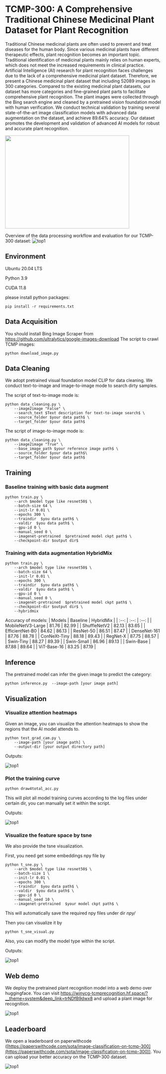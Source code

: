 #  TCMP-300: A Comprehensive Traditional Chinese Medicinal Plant Dataset for Plant Recognition

Traditional Chinese medicinal plants are often used to prevent and treat diseases for the human body. Since various medicinal plants have different therapeutic effects, plant recognition becomes an important topic. Traditional identification of medicinal plants mainly relies on human experts, which does not meet the increased requirements in clinical practice. Artificial Intelligence (AI) research for plant recognition faces challenges due to the lack of a comprehensive medicinal plant dataset. Therefore, we present a Chinese medicinal plant dataset that including 52089 images in 300 categories. Compared to the existing medicinal plant datasets, our dataset has more categories and fine-grained plant parts to facilitate comprehensive plant recognition. The plant images were collected through the Bing search engine and cleaned by a pretrained vision foundation model with human verification. We conduct technical validation by training several state-of-the-art image classification models with advanced data augmentation on the dataset, and achieve 89.64\% accuracy. Our dataset promotes the development and validation of advanced AI models for robust and accurate plant recognition.

<img src="figures/TCMP-300.jpg" width="400" height="300">

Overview of the data processing workflow and evaluation for our TCMP-300 dataset:
![top1](figures/overall.jpg)

## Environment

Ubuntu 20.04 LTS

Python 3.9

CUDA 11.8

please install python packages:
```
pip install -r requirements.txt
```
## Data Acquisition
You should install Bing Image Scraper from https://github.com/ultralytics/google-images-download
The script to crawl TCMP images:
```
python download_image.py
```

## Data Cleaning
We adopt pretrained visual foundation model CLIP for data cleaning. We conduct text-to-image and image-to-image mode to search dirty samples.

The script of text-to-image mode is:
```
python data_cleaning.py \
    --image2image "False" \
    --search_text $Text description for text-to-image search$ \
    --source_folder $your data path$ \
    --target_folder $your data path$
```

The script of image-to-image mode is:
```
python data_cleaning.py \
    --image2image "True" \
    --base_image_path $your reference image path$ \
    --source_folder $your data path$\
    --target_folder $your data path$
```


## Training

### Baseline training with basic data augment 
```
python train.py \
    --arch $model type like resnet50$ \
    --batch-size 64 \
    --init-lr 0.01 \
    --epochs 300 \
    --traindir  $you data path$ \
    --valdir  $you data path$ \
    --gpu-id 0 \
    --manual_seed 0 \
    --imagenet-pretrained  $pretrained model ckpt path$ \
    --checkpoint-dir $output dir$
```

### Training with data augmentation HybridMix
```
python train.py \
    --arch $model type like resnet50$ \
    --batch-size 64 \
    --init-lr 0.01 \
    --epochs 300 \
    --traindir  $you data path$ \
    --valdir  $you data path$ \
    --gpu-id 0 \
    --manual_seed 0 \
    --imagenet-pretrained  $pretrained model ckpt path$ \
    --checkpoint-dir $output dir$ \
    --hybridmix
```
Accuracy of models:
| Models | Baseline | HybridMix |
| :--: | :--: | :--: |
| MobileNetV3-Large  | 81.76 | 82.99 |
|  ShuffleNetV2 | 82.13 | 83.65 |
|  EfficientNet-B0 | 84.62 | 86.13 |
| ResNet-50  | 86.51 | 87.47 |
|  DenseNet-161 | 87.76 | 88.78 |
|  ConNeXt-Tiny | 88.18 | 89.43 |
| RegNet-X  | 87.75 | 88.57 |
|  Swin-Tiny | 88.27 | 89.39 |
|  Swin-Small | 86.96 | 89.13 |
| Swin-Base  | 87.88 | 89.64 |
| ViT-Base-16  | 83.25 | 87.19 |

## Inference
The pretrained model can infer the given image to predict the category:
```
python inference.py  --image-path [your image path]
```

## Visualization

### Visualize attention heatmaps
Given an image, you can visualize the attention heatmaps to show the regions that the AI model attends to.
```
python test_grad_cam.py \
    --image-path [your image path] \
    --output-dir [your output directory path]
```
Outputs:

![top1](figures/attention.jpg)
### Plot the training curve

```
python draw4total_acc.py
```

This will plot all model training curves according to the log files under certain dir, you can manually set it within the script.

Outputs:

![top1](figures/acc_curve.jpg)

### Visualize the feature space by tsne 

We also provide the tsne visualization.

First, you need get some embeddings npy file by 

```
python t_sne.py \
    --arch $model type like resnet50$ \
    --batch-size 1 \
    --init-lr 0.01 \
    --epochs 300 \
    --traindir  $you data path$ \
    --valdir  $you data path$ \
    --gpu-id 0 \
    --manual_seed 10 \
    --imagenet-pretrained  $your model ckpt path$ \
```

This will automatically save the required npy files under dir *npy/*

Then you can visualize it by

```
python t_sne_visual.py
```
Also, you can modify the model type within the script.

Outputs:

![top1](figures/tsne.jpg)

## Web demo
We deploy the pretrained plant recognition model into a web demo over huggingface. You can visit https://winycg-tcmprecognition.hf.space/?__theme=system&deep_link=trNDfB9dwx8 and upload a plant image for recognition.

![top1](figures/web.jpg)

## Leaderboard
We open a leaderboard on paperwithcode ([https://paperswithcode.com/sota/image-classification-on-tcmp-300](https://paperswithcode.com/sota/image-classification-on-tcmp-300)). You can upload your better accuracy on the TCMP-300 dataset.

![top1](figures/leaderboard.jpg)

